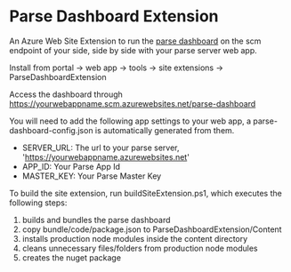 # Parse Dashboard Extension

An Azure Web Site Extension to run the [parse dashboard](https://github.com/ParsePlatform/parse-dashboard) on the scm endpoint of your side, side by side with your parse server web app.

Install from portal -> web app -> tools -> site extensions -> ParseDashboardExtension

Access the dashboard through https://yourwebappname.scm.azurewebsites.net/parse-dashboard

You will need to add the following app settings to your web app, a parse-dashboard-config.json is automatically generated from them.
  * SERVER_URL: The url to your parse server, 'https://yourwebappname.azurewebsites.net'
  * APP_ID: Your Parse App Id
  * MASTER_KEY: Your Parse Master Key

  
To build the site extension, run buildSiteExtension.ps1, which executes the following steps:
 1. builds and bundles the parse dashboard
 2. copy bundle/code/package.json to ParseDashboardExtension/Content
 3. installs production node modules inside the content directory
 4. cleans unnecessary files/folders from production node modules
 5. creates the nuget package
